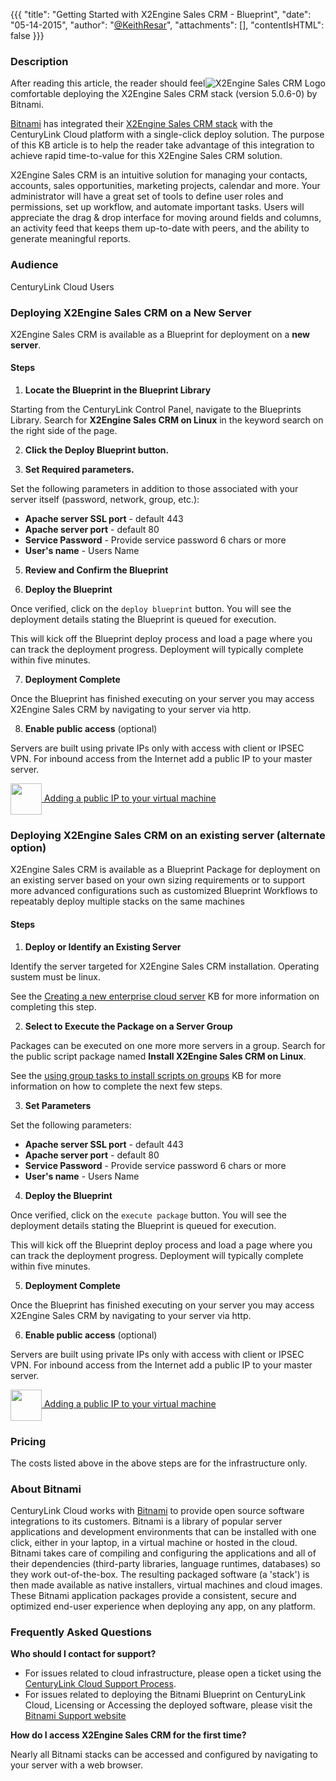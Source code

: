 {{{
  "title": "Getting Started with X2Engine Sales CRM - Blueprint",
  "date": "05-14-2015",
  "author": "<a href='https://twitter.com/KeithResar'>@KeithResar</a>",
  "attachments": [],
  "contentIsHTML": false
}}}



### Description

<img alt="X2Engine Sales CRM Logo" src="../images/bitnami_logos/x2engine-stack-110x117-f2439ac26534398a07f9a32bcecd8cd8.png" style="border:0;float:right;max-width:250px">
   
After reading this article, the reader should feel comfortable deploying the X2Engine Sales CRM stack (version 5.0.6-0) by Bitnami.

<a href="https://bitnami.com/" rel="no-follow">Bitnami</a> has integrated their <a href="https://bitnami.com/stack/x2engine" rel="no-follow">X2Engine Sales CRM stack</a> with the CenturyLink Cloud platform with a single-click deploy solution.  The purpose of this KB article is to help the reader take advantage of this integration to achieve rapid time-to-value for this X2Engine Sales CRM solution.

X2Engine Sales CRM is an intuitive solution for managing your contacts, accounts, sales opportunities, marketing projects, calendar and more. Your administrator will have a great set of tools to define user roles and permissions, set up workflow, and automate important tasks. Users will appreciate the drag & drop interface for moving around fields and columns, an activity feed that keeps them up-to-date with peers, and the ability to generate meaningful reports.


### Audience

CenturyLink Cloud Users


### Deploying X2Engine Sales CRM on a New Server

X2Engine Sales CRM is available as a Blueprint for deployment on a **new server**.

#### Steps


1. **Locate the Blueprint in the Blueprint Library**

  Starting from the CenturyLink Control Panel, navigate to the Blueprints Library. Search for **X2Engine Sales CRM on Linux** in the keyword search on the right side of the page.

2. **Click the Deploy Blueprint button.**

3. **Set Required parameters.**

  Set the following parameters in addition to those associated with your server itself (password, network, group, etc.):

  * **Apache server SSL port** - default 443
  * **Apache server port** - default 80
  * **Service Password** -  Provide service password 6 chars or more 
  * **User's name** -  Users Name 

5. **Review and Confirm the Blueprint**

6. **Deploy the Blueprint**

  Once verified, click on the `deploy blueprint` button. You will see the deployment details stating the Blueprint is queued for execution.

  This will kick off the Blueprint deploy process and load a page where you can track the deployment progress. Deployment will typically complete within five minutes.

7. **Deployment Complete**

  Once the Blueprint has finished executing on your server you may access X2Engine Sales CRM by navigating to your server via http.

8. **Enable public access** (optional)

  Servers are built using private IPs only with access with client or IPSEC VPN.  For inbound access from the Internet add a public IP to your master server.

  <a href="../../network/how-to-add-public-ip-to-virtual-machine/">
    <img style="border:0;width:50px;vertical-align:middle;" src="../images/shared_assets/fw_icon.png">
    Adding a public IP to your virtual machine
  </a>



### Deploying X2Engine Sales CRM on an existing server (alternate option)

X2Engine Sales CRM is available as a Blueprint Package for deployment on an existing server based on your own sizing requirements or to support more advanced configurations such as customized Blueprint Workflows to repeatably deploy multiple stacks on the same machines

#### Steps


1. **Deploy or Identify an Existing Server**

  Identify the server targeted for X2Engine Sales CRM installation.  Operating sustem must be linux.

  See the [Creating a new enterprise cloud server](../Servers/creating-a-new-enterprise-cloud-server.md) KB for more information on completing this step.

2. **Select to Execute the Package on a Server Group**

  Packages can be executed on one more more servers in a group.  Search for the public script package named **Install X2Engine Sales CRM on Linux**.

  See the [using group tasks to install scripts on groups](../Servers/using-group-tasks-to-install-software-and-run-scripts-on-groups.md) KB for more information on how to complete the next few steps.

3. **Set Parameters**

  Set the following parameters:

  * **Apache server SSL port** - default 443
  * **Apache server port** - default 80
  * **Service Password** -  Provide service password 6 chars or more 
  * **User's name** -  Users Name 

4. **Deploy the Blueprint**

  Once verified, click on the `execute package` button. You will see the deployment details stating the Blueprint is queued for execution.

  This will kick off the Blueprint deploy process and load a page where you can track the deployment progress. Deployment will typically complete within five minutes.

5. **Deployment Complete**

  Once the Blueprint has finished executing on your server you may access X2Engine Sales CRM by navigating to your server via http.

6. **Enable public access** (optional)

  Servers are built using private IPs only with access with client or IPSEC VPN.  For inbound access from the Internet add a public IP to your master server.

  <a href="../../network/how-to-add-public-ip-to-virtual-machine/">
    <img style="border:0;width:50px;vertical-align:middle;" src="../images/shared_assets/fw_icon.png">
    Adding a public IP to your virtual machine
  </a>


### Pricing

The costs listed above in the above steps are for the infrastructure only.


### About Bitnami

CenturyLink Cloud works with [Bitnami](http://www.bitnami.com) to provide open source software integrations to its customers.  Bitnami is a library of popular server applications and development environments that can be installed with one click, either in your laptop, in a virtual machine or hosted in the cloud. Bitnami takes care of compiling and configuring the applications and all of their dependencies (third-party libraries, language runtimes, databases) so they work out-of-the-box. The resulting packaged software (a 'stack') is then made available as native installers, virtual machines and cloud images. These Bitnami application packages provide a consistent, secure and optimized end-user experience when deploying any app, on any platform.


### Frequently Asked Questions

**Who should I contact for support?**

* For issues related to cloud infrastructure, please open a ticket using the [CenturyLink Cloud Support Process](../Support/how-do-i-report-a-support-issue.md).
* For issues related to deploying the Bitnami Blueprint on CenturyLink Cloud, Licensing or Accessing the deployed software, please visit the [Bitnami Support website](http://www.bitnami.com/support)

**How do I access X2Engine Sales CRM for the first time?**

Nearly all Bitnami stacks can be accessed and configured by navigating to your server with a web browser.


